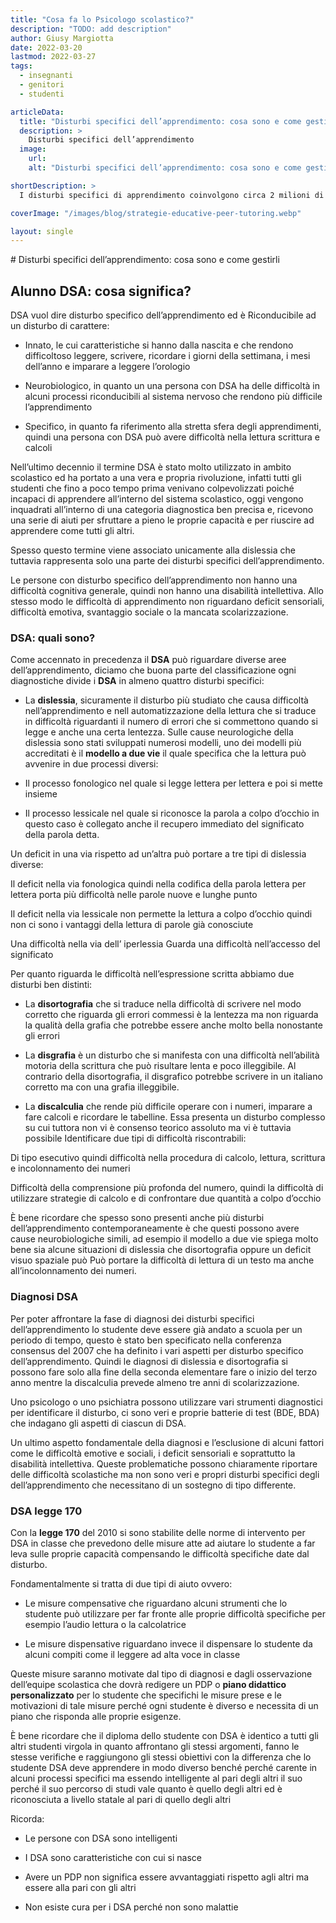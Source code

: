 ```yaml
---
title: "Cosa fa lo Psicologo scolastico?"
description: "TODO: add description"
author: Giusy Margiotta
date: 2022-03-20
lastmod: 2022-03-27
tags:
  - insegnanti
  - genitori
  - studenti

articleData:
  title: "Disturbi specifici dell’apprendimento: cosa sono e come gestirli"
  description: >
    Disturbi specifici dell’apprendimento
  image:
    url:
    alt: "Disturbi specifici dell’apprendimento: cosa sono e come gestirli"

shortDescription: >
  I disturbi specifici di apprendimento coinvolgono circa 2 milioni di italiani tra adulti, ragazzi e bambini. Questo significa che circa il 3-4% degli studenti affrontano la dislessia, la disortografia, la disgrafia e la discalculia. Secondo queste ricerche è altamente probabile trovare un bambino o un ragazzo che manifesti una considerevole difficoltà negli ambiti della lettura, del calcolo e della scrittura in quasi tutte le classi.

coverImage: "/images/blog/strategie-educative-peer-tutoring.webp"

layout: single
---
```


# Disturbi specifici dell’apprendimento: cosa sono e come gestirli 
 
## Alunno DSA: cosa significa?  
 
DSA vuol dire disturbo specifico dell’apprendimento ed è  Riconducibile ad un disturbo di carattere:  
 
- Innato, le cui caratteristiche si hanno dalla nascita e che rendono difficoltoso leggere, scrivere, ricordare i giorni della settimana, i mesi dell’anno e imparare a leggere l’orologio 
 
- Neurobiologico, in quanto un una persona con DSA ha delle difficoltà in alcuni processi riconducibili al sistema nervoso che rendono più difficile l’apprendimento 
 
- Specifico, in quanto fa riferimento alla stretta sfera degli apprendimenti, quindi una persona con DSA può avere difficoltà nella lettura scrittura e calcoli 
 
Nell’ultimo decennio il termine DSA è stato molto utilizzato in ambito scolastico ed ha portato a una vera e propria rivoluzione, infatti tutti gli studenti che fino a poco tempo prima venivano colpevolizzati poiché incapaci di apprendere all’interno del sistema scolastico, oggi vengono inquadrati all’interno di una categoria diagnostica ben precisa e, ricevono una serie di aiuti per sfruttare a pieno le proprie capacità e per riuscire ad apprendere come tutti gli altri.   
 
Spesso questo termine viene associato unicamente alla dislessia che tuttavia rappresenta solo una parte dei disturbi specifici dell’apprendimento. 
 
Le persone con disturbo specifico dell’apprendimento non hanno una difficoltà cognitiva generale, quindi non hanno una disabilità intellettiva. Allo stesso modo le difficoltà di apprendimento non riguardano deficit sensoriali, difficoltà emotiva, svantaggio sociale o la mancata scolarizzazione. 
 
### DSA: quali sono? 
 
Come accennato in precedenza il **DSA** può riguardare diverse aree dell’apprendimento, diciamo che buona parte del classificazione ogni diagnostiche divide i **DSA** in almeno quattro disturbi specifici: 
 
- La **dislessia**, sicuramente il disturbo più studiato che causa difficoltà nell’apprendimento e nell automatizzazione della lettura che si traduce in difficoltà riguardanti il numero di errori che si commettono quando si legge e anche una certa lentezza. Sulle cause neurologiche della dislessia sono stati sviluppati numerosi modelli, uno dei modelli più accreditati è il **modello a due vie** il quale specifica che la lettura può avvenire in due processi diversi: 
 
- Il processo fonologico nel quale si legge lettera per lettera e poi si mette insieme 
 
- Il processo lessicale nel quale si riconosce la parola a colpo d’occhio in questo caso è collegato anche il recupero immediato del significato della parola detta. 
 
Un deficit in una via rispetto ad un’altra può portare a tre tipi di dislessia diverse: 
 
Il deficit nella via fonologica quindi nella codifica della parola lettera per lettera porta più difficoltà nelle parole nuove e lunghe punto 
 
Il deficit nella via lessicale non permette la lettura a colpo d’occhio quindi non ci sono i vantaggi della lettura di parole già conosciute 
 
Una difficoltà nella via dell’ iperlessia Guarda una difficoltà nell’accesso del significato 
 
Per quanto riguarda le difficoltà nell’espressione scritta abbiamo due disturbi ben distinti: 
 
- La **disortografia** che si traduce nella difficoltà di scrivere nel modo corretto che riguarda gli errori commessi è la lentezza ma non riguarda la qualità della grafia che potrebbe essere anche molto bella nonostante gli errori 
 
- La **disgrafia** è un disturbo che si manifesta con una difficoltà nell’abilità motoria della scrittura che può risultare lenta e poco illeggibile. Al contrario della disortografia, il disgrafico potrebbe scrivere in un italiano corretto ma con una grafia illeggibile.  
 
- La **discalculia** che rende più difficile operare con i numeri, imparare a fare calcoli e ricordare le tabelline. Essa presenta un disturbo complesso su cui tuttora non vi è consenso teorico assoluto ma vi è tuttavia possibile Identificare due tipi di difficoltà riscontrabili: 
 
Di tipo esecutivo quindi difficoltà nella procedura di calcolo,  lettura, scrittura e incolonnamento dei numeri 
 
Difficoltà della comprensione più profonda del numero, quindi la difficoltà di utilizzare strategie di calcolo e di confrontare due quantità a colpo d’occhio 
 
È bene ricordare che spesso sono presenti anche più disturbi dell’apprendimento contemporaneamente è che questi possono avere cause neurobiologiche simili, ad esempio il modello a due vie spiega molto bene sia alcune situazioni di dislessia che disortografia oppure un deficit visuo spaziale può Può portare la difficoltà di lettura di un testo ma anche all’incolonnamento dei numeri. 
 
### Diagnosi DSA
 
Per poter affrontare la fase di diagnosi dei disturbi specifici dell’apprendimento lo studente deve essere già andato a scuola per un periodo di tempo, questo è stato ben specificato nella conferenza consensus del 2007 che ha definito i vari aspetti per disturbo specifico dell’apprendimento. Quindi le diagnosi di dislessia e disortografia si possono fare solo alla fine della seconda elementare fare o inizio del terzo anno mentre la discalculia prevede almeno tre anni di scolarizzazione. 
 
Uno psicologo o uno psichiatra possono utilizzare vari strumenti diagnostici per identificare il disturbo, ci sono veri e proprie batterie di test (BDE, BDA) che indagano gli aspetti di ciascun di DSA.  
 
Un ultimo aspetto fondamentale della diagnosi e l’esclusione di alcuni fattori come le difficoltà emotive e sociali, i deficit sensoriali e soprattutto la disabilità intellettiva. Queste problematiche possono chiaramente riportare delle difficoltà scolastiche ma non sono veri e propri disturbi specifici degli dell’apprendimento che necessitano di un sostegno di tipo differente. 
 
### DSA legge 170  
 
Con la **legge 170** del 2010 si sono stabilite delle norme di intervento per DSA in classe che prevedono delle misure atte ad aiutare lo studente a far leva sulle proprie capacità compensando le difficoltà specifiche date dal disturbo. 

Fondamentalmente si tratta di due tipi di aiuto ovvero: 
 
- Le misure compensative che riguardano alcuni strumenti che lo studente può utilizzare per far fronte alle proprie difficoltà specifiche per esempio l’audio lettura o la calcolatrice 
 
- Le misure dispensative riguardano invece il dispensare lo studente da alcuni compiti come il leggere ad alta voce in classe 
 
Queste misure saranno motivate dal tipo di diagnosi e dagli osservazione dell’equipe scolastica che dovrà redigere un PDP o **piano didattico personalizzato** per lo studente che specifichi le misure prese e le motivazioni di tale misure perché ogni studente è diverso e necessita di un piano che risponda alle proprie esigenze. 
 
È bene ricordare che il diploma dello studente con DSA è identico a tutti gli altri studenti virgola in quanto affrontano gli stessi argomenti, fanno le stesse verifiche e raggiungono gli stessi obiettivi con la differenza che lo studente DSA deve apprendere in modo diverso benché perché carente in alcuni processi specifici ma essendo intelligente al pari degli altri il suo perché il suo percorso di studi vale quanto è quello degli altri ed è riconosciuta a livello statale al pari di quello degli altri 
 
Ricorda: 
 
- Le persone con DSA sono intelligenti 

- I DSA sono caratteristiche con cui si nasce 

- Avere un PDP non significa essere avvantaggiati rispetto agli altri ma essere alla pari con gli altri 

- Non esiste cura per i DSA perché non sono malattie 



